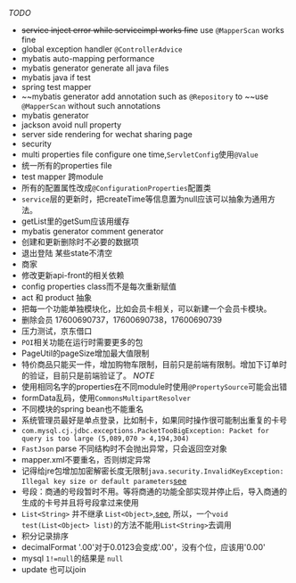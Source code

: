 *TODO*
- ~~service inject error while serviceimpl works fine~~ use `@MapperScan` works fine
- global exception handler `@ControllerAdvice`
- mybatis auto-mapping performance
- mybatis generator generate all java files
- mybatis java if test
- spring test mapper
- ~~mybatis generator add annotation such as `@Repository` to ~~use `@MapperScan` without such annotations
- mybatis generator
- jackson avoid null property
- server side rendering for wechat sharing page
- security
- multi properties file  configure one time,`ServletConfig`使用`@Value`
- 统一所有的properties file
- test mapper 跨module
- 所有的配置属性改成`@ConfigurationProperties`配置类
- `service`层的更新时，把createTime等信息置为null应该可以抽象为通用方法。
- getList里的getSum应该用缓存
- mybatis generator comment generator
- 创建和更新删除时不必要的数据项
- 退出登陆 某些state不清空
- 商家
- 修改更新api-front的相关依赖
- config properties class而不是每次重新赋值
- act 和 product 抽象
- 把每一个功能单独模块化，比如会员卡相关，可以新建一个会员卡模块。
- 删除会员 17600690737，17600690738，17600690739
- 压力测试，京东借口
-  `POI`相关功能在运行时需要更多的包
- PageUtil的pageSize增加最大值限制
- 特价商品只能买一件，增加购物车限制，目前只是前端有限制。增加下订单时的验证，目前只是前端验证了。
*NOTE*
- 使用相同名字的properties在不同module时使用`@PropertySource`可能会出错
- formData乱码，使用`CommonsMultipartResolver`
- 不同模块的spring bean也不能重名
- 系统管理员最好是单点登录，比如制卡，如果同时操作很可能制出重复的卡号
- `com.mysql.cj.jdbc.exceptions.PacketTooBigException: Packet for query is too large (5,089,070 > 4,194,304)`
- `FastJson` parse 不同结构时不会抛出异常，只会返回空对象
- mapper.xml不要重名，否则绑定异常
- 记得给jre包增加加密解密长度无限制`java.security.InvalidKeyException: Illegal key size or default parameters`[see](http://stackoverflow.com/questions/6481627/java-security-illegal-key-size-or-default-parameters/14237459)
- 号段：商通的号段暂时不用。等将商通的功能全部实现并停止后，导入商通的生成的卡号并且将号段拿过来使用
- `List<String>` 并不继承 `List<Object>`,[see](http://stackoverflow.com/questions/22144671/why-liststring-is-not-acceptable-as-listobject),
  所以，一个`void test(List<Object> list)`的方法不能用`List<String>`去调用
- 积分记录排序
- decimalFormat '.00'对于0.0123会变成'.00'，没有个位，应该用'0.00'
- mysql `1!=null`的结果是 `null`
- update 也可以join